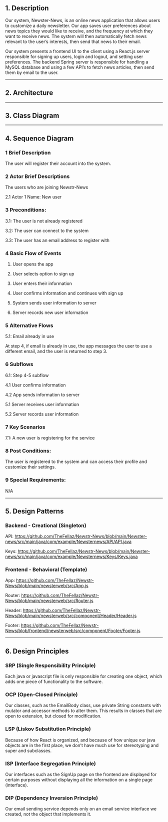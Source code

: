 ## 1. Description

Our system, Newster-News, is an online news application that allows users to customize a daily newsletter. Our app saves 
user preferences about news topics they would like to receive, and the frequency at which they want to receive news. The 
system will then automatically fetch news relevant to the user’s interests, then send that news to their email.

Our system presents a frontend UI to the client using a React.js server responsible for signing up users, login and 
logout, and setting user preferences. The backend Spring server is responsible for handling a MySQL database and using a 
few API’s to fetch news articles, then send them by email to the user.

---

## 2. Architecture

---

## 3. Class Diagram

---

## 4. Sequence Diagram

### 1 Brief Description 

The user will register their account into the system.

### 2 Actor Brief Descriptions 

The users who are joining Newstr-News

2.1 Actor 1 Name: New user

### 3 Preconditions:

3.1: The user is not already registered

3.2: The user can connect to the system

3.3: The user has an email address to register with

### 4 Basic Flow of Events

1.	User opens the app

2.	User selects option to sign up

3.	User enters their information

4.	User confirms information and continues with sign up

5.	System sends user information to server

6.	Server records new user information

### 5 Alternative Flows

5.1: Email already in use

At step 4, if email is already in use, the app messages the user to use a different email, and the user is returned to 
step 3.

### 6 Subflows

6.1: Step 4-5 subflow

4.1 User confirms information

4.2 App sends information to server

5.1 Server receives user information

5.2 Server records user information

### 7 Key Scenarios

7.1: A new user is registering for the service

### 8 Post Conditions:
The user is registered to the system and can access their profile and customize their settings.

### 9 Special Requirements:
N/A

---

## 5. Design Patterns

### Backend - Creational (Singleton)

API: https://github.com/TheFellaz/Newstr-News/blob/main/Newster-news/src/main/java/com/example/Newsternews/API/API.java

Keys: https://github.com/TheFellaz/Newstr-News/blob/main/Newster-news/src/main/java/com/example/Newsternews/Keys/Keys.java

### Frontend - Behavioral (Template)

App: https://github.com/TheFellaz/Newstr-News/blob/main/newsterweb/src/App.js

Router: https://github.com/TheFellaz/Newstr-News/blob/main/newsterweb/src/Router.js

Header: https://github.com/TheFellaz/Newstr-News/blob/main/newsterweb/src/component/Header/Header.js

Footer: https://github.com/TheFellaz/Newstr-News/blob/frontend/newsterweb/src/component/Footer/Footer.js

---

## 6. Design Principles

### SRP (Single Responsibility Principle)

Each java or javascript file is only responsible for creating one object, which adds one piece of functionality to the 
software.

### OCP (Open-Closed Principle)

Our classes, such as the EmailBody class, use private String constants with mutator and accessor methods to alter them. 
This results in classes that are open to extension, but closed for modification.

### LSP (Liskov Substitution Principle)

Because of how React is organized, and because of how unique our java objects are in the first place, we don’t have much 
use for stereotyping and super and subclasses.

### ISP (Interface Segregation Principle)

Our interfaces such as the SignUp page on the frontend are displayed for certain purposes without displaying all the 
information on a single page (interface).

### DIP (Dependency Inversion Principle)

Our email sending service depends only on an email service interface we created, not the object that implements it.


